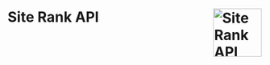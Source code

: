 # Site Rank API [<img alt="Site Rank API Logo" src="https://siterank.redirect2.me/favicon.svg" height="96" align="right" />](https://siterank.redirect2.me/)

